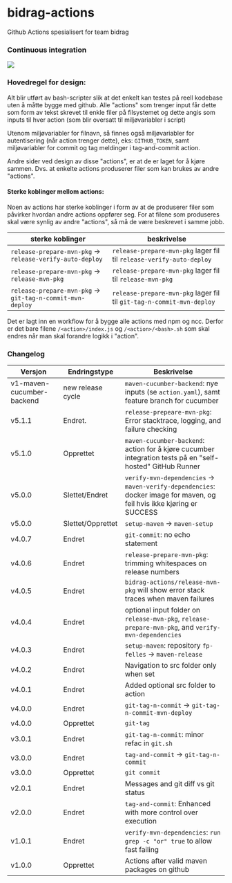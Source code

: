 # bidrag-actions
Github Actions spesialisert for team bidrag

### Continuous integration
![](https://github.com/navikt/bidrag-actions/workflows/build%20actions/badge.svg)

### Hovedregel for design:
Alt blir utført av bash-scripter slik at det enkelt kan testes på reell kodebase uten å måtte bygge med github. Alle "actions" som trenger input får
dette som form av tekst skrevet til enkle filer på filsystemet og dette angis som inputs til hver action (som blir oversatt til miljøvariabler i
script)

Utenom miljøvariabler for filnavn, så finnes også miljøvariabler for autentisering (når action trenger dette), eks: `GITHUB_TOKEN`, samt miljøvariabler
for commit og tag meldinger i tag-and-commit action.

Andre sider ved design av disse "actions", er at de er laget for å kjøre sammen. Dvs. at enkelte actions produserer filer som kan brukes av andre
"actions". 

#### Sterke koblinger mellom actions:

Noen av actions har sterke koblinger i form av at de produserer filer som påvirker hvordan andre actions oppfører seg. For at filene som produseres
skal være synlig av andre "actions", så må de være beskrevet i samme jobb.

 sterke koblinger | beskrivelse 
------------------|-------------
 `release-prepare-mvn-pkg` -> `release-verify-auto-deploy` | `release-prepare-mvn-pkg` lager fil til `release-verify-auto-deploy`
 `release-prepare-mvn-pkg` -> `release-mvn-pkg` | `release-prepare-mvn-pkg` lager fil til `release-mvn-pkg`
 `release-prepare-mvn-pkg` -> `git-tag-n-commit-mvn-deploy` | `release-prepare-mvn-pkg` lager fil til `git-tag-n-commit-mvn-deploy`

Det er lagt inn en workflow for å bygge alle actions med npm og ncc. Derfor er det bare filene `/<action>/index.js` og `/<action>/<bash>.sh` som skal
endres når man skal forandre logikk i "action".

### Changelog

Versjon                   | Endringstype      | Beskrivelse
--------------------------|-------------------|------------
v1-maven-cucumber-backend | new release cycle | `maven-cucumber-backend`: nye inputs (se `action.yaml`), samt feature branch for cucumber 
v5.1.1                    | Endret.           | `release-prepeare-mvn-pkg`: Error stacktrace, logging, and failure checking
v5.1.0                    | Opprettet         | `maven-cucumber-backend`: action for å kjøre cucumber integration tests på en "self-hosted" GitHub Runner
v5.0.0                    | Slettet/Endret    | `verify-mvn-dependencies` -> `maven-verify-dependencies`: docker image for maven, og feil hvis ikke kjøring er SUCCESS
v5.0.0                    | Slettet/Opprettet | `setup-maven` -> `maven-setup`
v4.0.7                    | Endret            | `git-commit`: no echo statement
v4.0.6                    | Endret            | `release-prepare-mvn-pkg`: trimming whitespaces on release numbers
v4.0.5                    | Endret            | `bidrag-actions/release-mvn-pkg` will show error stack traces when maven failures
v4.0.4                    | Endret            | optional input folder on `release-mvn-pkg`, `release-prepare-mvn-pkg`, and `verify-mvn-dependencies`
v4.0.3                    | Endret            | `setup-maven`: repository `fp-felles` -> `maven-release`
v4.0.2                    | Endret            | Navigation to src folder only when set
v4.0.1                    | Endret            | Added optional src folder to action
v4.0.0                    | Endret            | `git-tag-n-commit` -> `git-tag-n-commit-mvn-deploy`
v4.0.0                    | Opprettet         | `git-tag`
v3.0.1                    | Endret            | `git-tag-n-commit`: minor refac in `git.sh`
v3.0.0                    | Endret            | `tag-and-commit` -> `git-tag-n-commit`
v3.0.0                    | Opprettet         | `git commit`
v2.0.1                    | Endret            | Messages and git diff vs git status
v2.0.0                    | Endret            | `tag-and-commit`: Enhanced with more control over execution
v1.0.1                    | Endret            | `verify-mvn-dependencies`: `run grep -c "or" true` to allow fast failing
v1.0.0                    | Opprettet         | Actions after valid maven packages on github
